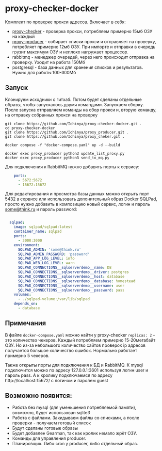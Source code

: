 # proxy-checker-docker

Комплект по проверке прокси адресов. Включает в себя:

* [proxy-checker](https://github.com/Ichinya/proxy_cheker) - проверка прокси, потребляем примерно 15мб ОЗУ на каждый
* [proxy-producer](https://github.com/Ichinya/proxy_producer) - собирает списки прокси и отправляет на проверку, потребляет примерно 12мб ОЗУ. При импорте и отправки в очередь грузит максимум ОЗУ и неплохо нагружает процессор. 
* rabbitmq - менеджер очередей, через него происходит отправка на проверку. Уходит на работа 150Мб
* postgresql - база данных для хранения списков и результатов. Нужно для работы 100-300Мб

## Запуск

Клонируем исходники с гитхаб. Потом будет сделаны отдельные образы, чтобы запускалось двумя командами.
Запускаем сборку.
После запуска отправляем команды на сбор прокси и, вторую команду, на отправку собранных прокси на проверку

```shell
git clone https://github.com/Ichinya/proxy-checker-docker.git .
cd proxy-checker-docker
git clone https://github.com/Ichinya/proxy_producer.git .
git clone https://github.com/Ichinya/proxy_cheker.git .

docker compose -f "docker-compose.yaml" up -d --build 

docker exec proxy_producer python3 update_list_proxy.py
docker exec proxy_producer python3 send_to_mq.py
```

Для подключения к RabbitMQ нужно добавить порты к сервису:
```yaml
    ports:
      - 5672:5672
      - 15672:15672
```

Для редактирования и просмотра базы данных можно открыть порт 5432 в сервисе или использовать допонительный образ Docker SQLPad, просто нужно добавить в композицию новый сервис, логин и пароль some@think.ru и пароль password:
```yaml

  sqlpad:
    image: sqlpad/sqlpad:latest
    container_name: sqlpad
    ports:
      - 3000:3000
    environment:
      SQLPAD_ADMIN: 'some@think.ru'
      SQLPAD_ADMIN_PASSWORD: 'password'
      SQLPAD_APP_LOG_LEVEL: info
      SQLPAD_WEB_LOG_LEVEL: warn
      SQLPAD_CONNECTIONS__sqlserverdemo__name: DB
      SQLPAD_CONNECTIONS__sqlserverdemo__driver: postgres
      SQLPAD_CONNECTIONS__sqlserverdemo__host: database
      SQLPAD_CONNECTIONS__sqlserverdemo__database: homestead
      SQLPAD_CONNECTIONS__sqlserverdemo__username: user
      SQLPAD_CONNECTIONS__sqlserverdemo__password: pass
    volumes:
      - ./sqlpad-volume:/var/lib/sqlpad
    depends_on:
      - database

```


## Примечания
В файле `docker-compose.yaml` можно найти у proxy-checker `replicas: 2` - это количество чекеров. Каждый потребляем примерно 15-20мегабайт ОЗУ. Но из-за небольшого количество сайтов проверок ip адресов получается большое количество ошибок. Нормально работает примерно 5 чекеров.

Также открыты порты для подключения к БД и RabbitMQ. К mysql подключится можно по адресу 127.0.0.1:3601 используя логин user и пароль pass. А к кролику подключаемся по адресу http://localhost:15672/ с логином и паролем guest

## Возможно появится:
* Работа без mysql (для уменьшения потребляемой памяти), возможно, будет использован sqlite3
* Работа с файлами. Закидываем файлы со списками, а после проверки - получаем готовый список
* Будут сделаны готовые образы
* Будет добавлен Gearman, так как кролик немало жрёт ОЗУ.
* Команды для управления producer.
* Планировщик. Либо cron у producer, либо отдельный образ.